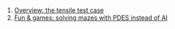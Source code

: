  1. [Overview: the tensile test case](110-tensile-test)
 2. [Fun & games: solving mazes with PDES instead of AI](120-mazes)
